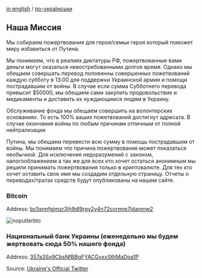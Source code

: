 [in english](/) / [по-українськи](ua)

## Наша Миссия

Мы собираем пожертвования для героя/семьи героя который поможет миру избавиться от Путина.

Мы понимаем, что в реалиях диктатуры РФ, пожертвованные вами деньги могут оказаться невостребованными долгое время. Однако мы обещаем совершать перевод половинны совершенных пожетвований каждую субботу в 13:00 для поддержки Украинской армии и помощи пострадавшим от войны. В случае если сумма Субботнего перевода привысит $50000, мы обещаем сами закупить продовольствие и медикаменты и доставить их нуждающимся людям в Украину.

Обслуживание фонда мы обещаем совершить на волонтерских основаниях. То есть 100% ваших пожетвований достигнут адресата.
В случае окончания войны по любым причинам отличным от полной нейтрализации 

Путина, мы обещаем перевести всю сумму в помощь пострадавшим от войны.
Мы понимаем что причина пожертвования может показаться необычной. Для исключения недоразумений с законом, налогооблажением а так же для всех кто хочет остаться анонимным мы решили принимать пожертвования только в криптовалюте. Для тех кто хочет оставить свое имя мы создадим отдельную страницу. Отчеты о переводах/тратах средств будут опубликованы на нашем сайте.

### Bitcoin
Address: [bc1qrmfgjmzr3jh9dl9rgy2y4n72ccrmre7ldanmw2](https://www.blockchain.com/btc/address/bc1qrmfgjmzr3jh9dl9rgy2y4n72ccrmre7ldanmw2)

![noputlerbtc](https://user-images.githubusercontent.com/5841757/156459011-77ee7923-fece-41ed-b907-fa9367107462.png)

### Национальный банк Украины (еженедельно мы будем жертвовать сюда 50% нашего фонда)
Address: [357a3So9CbsNfBBgFYACGvxxS6tMaDoa1P](https://www.blockchain.com/btc/address/357a3So9CbsNfBBgFYACGvxxS6tMaDoa1P)

Source: [Ukraine's Official Twitter](https://twitter.com/Ukraine/status/1497594592438497282)
